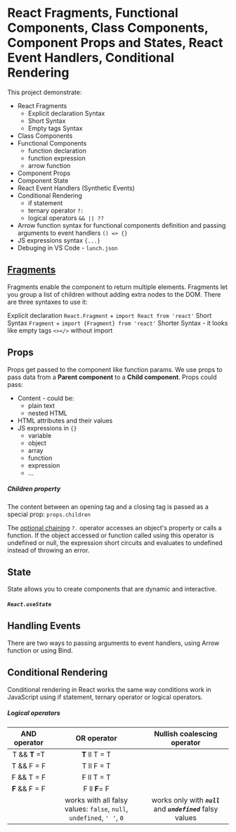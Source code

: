# React Fragments, Functional Components, Class Components, Component Props and States, React Event Handlers, Conditional Rendering

This project demonstrate:
+ React Fragments
	+ Explicit declaration Syntax
	+ Short Syntax
	+ Empty tags Syntax
+ Class Components
+ Functional Components
	+ function declaration
	+ function expression
	+ arrow function 
+ Component Props
+ Component State
+ React Event Handlers (Synthetic Events)
+ Conditional Rendering
	+  if statement
	+  ternary operator `?:`
	+ logical operators `&& || ??`
+ Arrow function syntax for functional components definition and passing arguments to event handlers `() => {}`
+ JS expressions syntax `{...}`
+ Debuging in VS Code - `lunch.json`


## [Fragments](https://legacy.reactjs.org/docs/fragments.html)

Fragments enable the component to return multiple elements. Fragments let you group a list of children without adding extra nodes to the DOM. There are three syntaxes to use it:

Explicit declaration `React.Fragment` + `import React from 'react'`
Short Syntax `Fragment` + `import {Fragment} from 'react'`
Shorter Syntax -  it looks like empty tags `<></>` without import

## Props

Props get passed to the component like function params. We use props to pass data from a **Parent component** to a **Child component**. Props could pass:
+ Content - could be:
	+ plain text
	+ nested HTML
+ HTML attributes and their values
+ JS expressions in `{}`
	+ variable
	+ object
	+ array
	+ function
	+ expression
    + ...

##### Children property
The content between an opening tag and a closing tag is passed as a special prop: `props.children`

The [optional chaining](https://developer.mozilla.org/en-US/docs/Web/JavaScript/Reference/Operators/Optional_chaining) `?.` operator accesses an object's property or calls a function. If the object accessed or function called using this operator is undefined or null, the expression short circuits and evaluates to undefined instead of throwing an error.

## State

State allows you to create components that are dynamic and interactive.

##### `React.useState`

## Handling Events

There are two ways to passing arguments to event handlers, using Arrow function or using Bind.

## Conditional Rendering

Conditional rendering in React works the same way conditions work in JavaScript using if statement, ternary operator or logical operators.

##### Logical operators

| AND operator  | OR operator  | Nullish coalescing operator |
| :------------: |:---------------:| :-----:|
| T && __T__ =T | __T__ ll T = T |  |
| T && F = F | T ll F = T |  |
| F && T = F | F ll T = T |  |
| __F__ && F = F | F ll __F__= F |  |
|  | works with all falsy values: `false`, `null`, `undefined`, `' '`, `0`  | works only with ***`null`*** and ***`undefined`*** falsy values  |
